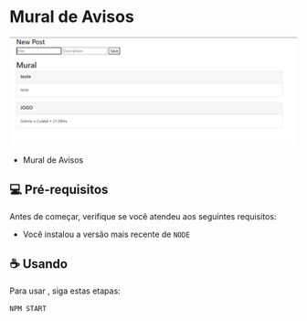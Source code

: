# Mural de Avisos


<img src="./img.JPG" alt="imagem">

* Mural de Avisos




## 💻 Pré-requisitos

Antes de começar, verifique se você atendeu aos seguintes requisitos:
* Você instalou a versão mais recente de `NODE`


## ☕ Usando <Mural de Avisos>

Para usar <Mural de Avisos>, siga estas etapas:

```
NPM START
```







